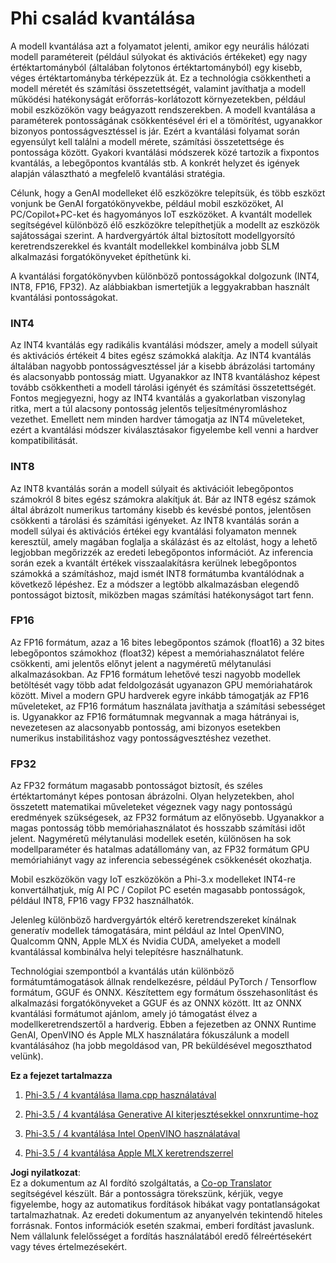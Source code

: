 <!--
CO_OP_TRANSLATOR_METADATA:
{
  "original_hash": "d658062de70b131ef4c0bff69b5fc70e",
  "translation_date": "2025-07-16T21:49:34+00:00",
  "source_file": "md/01.Introduction/04/QuantifyingPhi.md",
  "language_code": "hu"
}
-->
# **Phi család kvantálása**

A modell kvantálása azt a folyamatot jelenti, amikor egy neurális hálózati modell paramétereit (például súlyokat és aktivációs értékeket) egy nagy értéktartományból (általában folytonos értéktartományból) egy kisebb, véges értéktartományba térképezzük át. Ez a technológia csökkentheti a modell méretét és számítási összetettségét, valamint javíthatja a modell működési hatékonyságát erőforrás-korlátozott környezetekben, például mobil eszközökön vagy beágyazott rendszerekben. A modell kvantálása a paraméterek pontosságának csökkentésével éri el a tömörítést, ugyanakkor bizonyos pontosságvesztéssel is jár. Ezért a kvantálási folyamat során egyensúlyt kell találni a modell mérete, számítási összetettsége és pontossága között. Gyakori kvantálási módszerek közé tartozik a fixpontos kvantálás, a lebegőpontos kvantálás stb. A konkrét helyzet és igények alapján választható a megfelelő kvantálási stratégia.

Célunk, hogy a GenAI modelleket élő eszközökre telepítsük, és több eszközt vonjunk be GenAI forgatókönyvekbe, például mobil eszközöket, AI PC/Copilot+PC-ket és hagyományos IoT eszközöket. A kvantált modellek segítségével különböző élő eszközökre telepíthetjük a modellt az eszközök sajátosságai szerint. A hardvergyártók által biztosított modellgyorsító keretrendszerekkel és kvantált modellekkel kombinálva jobb SLM alkalmazási forgatókönyveket építhetünk ki.

A kvantálási forgatókönyvben különböző pontosságokkal dolgozunk (INT4, INT8, FP16, FP32). Az alábbiakban ismertetjük a leggyakrabban használt kvantálási pontosságokat.

### **INT4**

Az INT4 kvantálás egy radikális kvantálási módszer, amely a modell súlyait és aktivációs értékeit 4 bites egész számokká alakítja. Az INT4 kvantálás általában nagyobb pontosságvesztéssel jár a kisebb ábrázolási tartomány és alacsonyabb pontosság miatt. Ugyanakkor az INT8 kvantáláshoz képest tovább csökkentheti a modell tárolási igényét és számítási összetettségét. Fontos megjegyezni, hogy az INT4 kvantálás a gyakorlatban viszonylag ritka, mert a túl alacsony pontosság jelentős teljesítményromláshoz vezethet. Emellett nem minden hardver támogatja az INT4 műveleteket, ezért a kvantálási módszer kiválasztásakor figyelembe kell venni a hardver kompatibilitását.

### **INT8**

Az INT8 kvantálás során a modell súlyait és aktivációit lebegőpontos számokról 8 bites egész számokra alakítjuk át. Bár az INT8 egész számok által ábrázolt numerikus tartomány kisebb és kevésbé pontos, jelentősen csökkenti a tárolási és számítási igényeket. Az INT8 kvantálás során a modell súlyai és aktivációs értékei egy kvantálási folyamaton mennek keresztül, amely magában foglalja a skálázást és az eltolást, hogy a lehető legjobban megőrizzék az eredeti lebegőpontos információt. Az inferencia során ezek a kvantált értékek visszaalakításra kerülnek lebegőpontos számokká a számításhoz, majd ismét INT8 formátumba kvantálódnak a következő lépéshez. Ez a módszer a legtöbb alkalmazásban elegendő pontosságot biztosít, miközben magas számítási hatékonyságot tart fenn.

### **FP16**

Az FP16 formátum, azaz a 16 bites lebegőpontos számok (float16) a 32 bites lebegőpontos számokhoz (float32) képest a memóriahasználatot felére csökkenti, ami jelentős előnyt jelent a nagyméretű mélytanulási alkalmazásokban. Az FP16 formátum lehetővé teszi nagyobb modellek betöltését vagy több adat feldolgozását ugyanazon GPU memóriahatárok között. Mivel a modern GPU hardverek egyre inkább támogatják az FP16 műveleteket, az FP16 formátum használata javíthatja a számítási sebességet is. Ugyanakkor az FP16 formátumnak megvannak a maga hátrányai is, nevezetesen az alacsonyabb pontosság, ami bizonyos esetekben numerikus instabilitáshoz vagy pontosságvesztéshez vezethet.

### **FP32**

Az FP32 formátum magasabb pontosságot biztosít, és széles értéktartományt képes pontosan ábrázolni. Olyan helyzetekben, ahol összetett matematikai műveleteket végeznek vagy nagy pontosságú eredmények szükségesek, az FP32 formátum az előnyösebb. Ugyanakkor a magas pontosság több memóriahasználatot és hosszabb számítási időt jelent. Nagyméretű mélytanulási modellek esetén, különösen ha sok modellparaméter és hatalmas adatállomány van, az FP32 formátum GPU memóriahiányt vagy az inferencia sebességének csökkenését okozhatja.

Mobil eszközökön vagy IoT eszközökön a Phi-3.x modelleket INT4-re konvertálhatjuk, míg AI PC / Copilot PC esetén magasabb pontosságok, például INT8, FP16 vagy FP32 használhatók.

Jelenleg különböző hardvergyártók eltérő keretrendszereket kínálnak generatív modellek támogatására, mint például az Intel OpenVINO, Qualcomm QNN, Apple MLX és Nvidia CUDA, amelyeket a modell kvantálással kombinálva helyi telepítésre használhatunk.

Technológiai szempontból a kvantálás után különböző formátumtámogatások állnak rendelkezésre, például PyTorch / Tensorflow formátum, GGUF és ONNX. Készítettem egy formátum összehasonlítást és alkalmazási forgatókönyveket a GGUF és az ONNX között. Itt az ONNX kvantálási formátumot ajánlom, amely jó támogatást élvez a modellkeretrendszertől a hardverig. Ebben a fejezetben az ONNX Runtime GenAI, OpenVINO és Apple MLX használatára fókuszálunk a modell kvantálásához (ha jobb megoldásod van, PR beküldésével megoszthatod velünk).

**Ez a fejezet tartalmazza**

1. [Phi-3.5 / 4 kvantálása llama.cpp használatával](./UsingLlamacppQuantifyingPhi.md)

2. [Phi-3.5 / 4 kvantálása Generative AI kiterjesztésekkel onnxruntime-hoz](./UsingORTGenAIQuantifyingPhi.md)

3. [Phi-3.5 / 4 kvantálása Intel OpenVINO használatával](./UsingIntelOpenVINOQuantifyingPhi.md)

4. [Phi-3.5 / 4 kvantálása Apple MLX keretrendszerrel](./UsingAppleMLXQuantifyingPhi.md)

**Jogi nyilatkozat**:  
Ez a dokumentum az AI fordító szolgáltatás, a [Co-op Translator](https://github.com/Azure/co-op-translator) segítségével készült. Bár a pontosságra törekszünk, kérjük, vegye figyelembe, hogy az automatikus fordítások hibákat vagy pontatlanságokat tartalmazhatnak. Az eredeti dokumentum az anyanyelvén tekintendő hiteles forrásnak. Fontos információk esetén szakmai, emberi fordítást javaslunk. Nem vállalunk felelősséget a fordítás használatából eredő félreértésekért vagy téves értelmezésekért.
